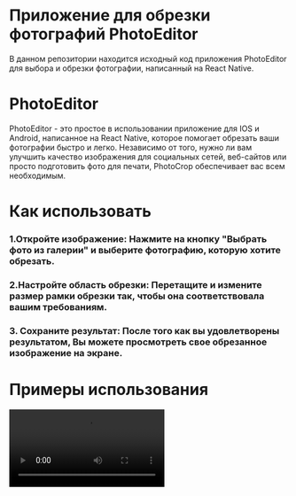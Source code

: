 # Приложение для обрезки фотографий PhotoEditor
В данном репозитории находится исходный код приложения PhotoEditor для выбора и обрезки фотографии, написанный на React Native. 
# PhotoEditor
PhotoEditor - это простое в использовании приложение для IOS и Android, написанное на React Native, которое помогает обрезать ваши фотографии быстро и легко. Независимо от того, нужно ли вам улучшить качество изображения для социальных сетей, веб-сайтов или просто подготовить фото для печати, PhotoCrop обеспечивает вас всем необходимым.

# Как использовать
### 1.Откройте изображение: Нажмите на кнопку "Выбрать фото из галерии" и выберите фотографию, которую хотите обрезать.

### 2.Настройте область обрезки: Перетащите и измените размер рамки обрезки так, чтобы она соответствовала вашим требованиям.

### 3. Сохраните результат: После того как вы удовлетворены результатом, Вы можете просмотреть свое обрезанное изображение на экране.

# Примеры использования

<video src='https://github.com/Sergey-Sverdlov/React-Native/assets/61983829/67012467-b8d9-4407-a335-908bec4df78d' width=280/>


This is a new [**React Native**](https://reactnative.dev) project, bootstrapped using [`@react-native-community/cli`](https://github.com/react-native-community/cli).

# Getting Started

>**Note**: Make sure you have completed the [React Native - Environment Setup](https://reactnative.dev/docs/environment-setup) instructions till "Creating a new application" step, before proceeding.

## Step 1: Start the Metro Server

First, you will need to start **Metro**, the JavaScript _bundler_ that ships _with_ React Native.

To start Metro, run the following command from the _root_ of your React Native project:

```bash
# using npm
npm start

# OR using Yarn
yarn start
```

## Step 2: Start your Application

Let Metro Bundler run in its _own_ terminal. Open a _new_ terminal from the _root_ of your React Native project. Run the following command to start your _Android_ or _iOS_ app:

### For Android

```bash
# using npm
npm run android

# OR using Yarn
yarn android
```

### For iOS

```bash
# using npm
npm run ios

# OR using Yarn
yarn ios
```

If everything is set up _correctly_, you should see your new app running in your _Android Emulator_ or _iOS Simulator_ shortly provided you have set up your emulator/simulator correctly.

This is one way to run your app — you can also run it directly from within Android Studio and Xcode respectively.

## Step 3: Modifying your App

Now that you have successfully run the app, let's modify it.

1. Open `App.tsx` in your text editor of choice and edit some lines.
2. For **Android**: Press the <kbd>R</kbd> key twice or select **"Reload"** from the **Developer Menu** (<kbd>Ctrl</kbd> + <kbd>M</kbd> (on Window and Linux) or <kbd>Cmd ⌘</kbd> + <kbd>M</kbd> (on macOS)) to see your changes!

   For **iOS**: Hit <kbd>Cmd ⌘</kbd> + <kbd>R</kbd> in your iOS Simulator to reload the app and see your changes!

## Congratulations! :tada:

You've successfully run and modified your React Native App. :partying_face:

### Now what?

- If you want to add this new React Native code to an existing application, check out the [Integration guide](https://reactnative.dev/docs/integration-with-existing-apps).
- If you're curious to learn more about React Native, check out the [Introduction to React Native](https://reactnative.dev/docs/getting-started).

# Troubleshooting

If you can't get this to work, see the [Troubleshooting](https://reactnative.dev/docs/troubleshooting) page.

# Learn More

To learn more about React Native, take a look at the following resources:

- [React Native Website](https://reactnative.dev) - learn more about React Native.
- [Getting Started](https://reactnative.dev/docs/environment-setup) - an **overview** of React Native and how setup your environment.
- [Learn the Basics](https://reactnative.dev/docs/getting-started) - a **guided tour** of the React Native **basics**.
- [Blog](https://reactnative.dev/blog) - read the latest official React Native **Blog** posts.
- [`@facebook/react-native`](https://github.com/facebook/react-native) - the Open Source; GitHub **repository** for React Native.








